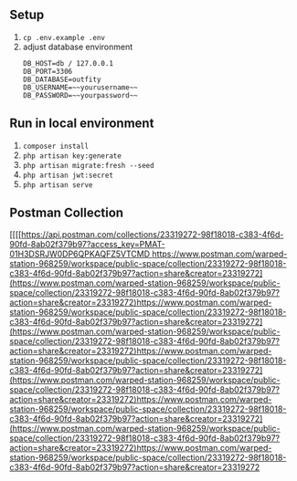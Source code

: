 
## Setup
1. `cp .env.example .env`
2. adjust database environment
	```
	DB_HOST=db / 127.0.0.1
	DB_PORT=3306
	DB_DATABASE=outfity
	DB_USERNAME=~~yourusername~~
	DB_PASSWORD=~~yourpassword~~
	```

## Run in local environment 
1. `composer install`
2. `php artisan key:generate`
3. `php artisan migrate:fresh --seed`
4. `php artisan jwt:secret`
5. `php artisan serve`

## Postman Collection
[[[[[https://api.postman.com/collections/23319272-98f18018-c383-4f6d-90fd-8ab02f379b97?access_key=PMAT-01H3DSRJW0DP6QPKAQFZ5VTCMD
](https://www.postman.com/warped-station-968259/workspace/public-space/collection/23319272-98f18018-c383-4f6d-90fd-8ab02f379b97?action=share&creator=23319272)https://www.postman.com/warped-station-968259/workspace/public-space/collection/23319272-98f18018-c383-4f6d-90fd-8ab02f379b97?action=share&creator=23319272](https://www.postman.com/warped-station-968259/workspace/public-space/collection/23319272-98f18018-c383-4f6d-90fd-8ab02f379b97?action=share&creator=23319272)https://www.postman.com/warped-station-968259/workspace/public-space/collection/23319272-98f18018-c383-4f6d-90fd-8ab02f379b97?action=share&creator=23319272](https://www.postman.com/warped-station-968259/workspace/public-space/collection/23319272-98f18018-c383-4f6d-90fd-8ab02f379b97?action=share&creator=23319272)https://www.postman.com/warped-station-968259/workspace/public-space/collection/23319272-98f18018-c383-4f6d-90fd-8ab02f379b97?action=share&creator=23319272](https://www.postman.com/warped-station-968259/workspace/public-space/collection/23319272-98f18018-c383-4f6d-90fd-8ab02f379b97?action=share&creator=23319272)https://www.postman.com/warped-station-968259/workspace/public-space/collection/23319272-98f18018-c383-4f6d-90fd-8ab02f379b97?action=share&creator=23319272](https://www.postman.com/warped-station-968259/workspace/public-space/collection/23319272-98f18018-c383-4f6d-90fd-8ab02f379b97?action=share&creator=23319272)https://www.postman.com/warped-station-968259/workspace/public-space/collection/23319272-98f18018-c383-4f6d-90fd-8ab02f379b97?action=share&creator=23319272
